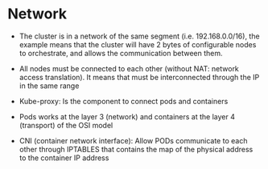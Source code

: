 # Network

- The cluster is in a network of the same segment (i.e. 192.168.0.0/16), the example means that
  the cluster will have 2 bytes of configurable nodes to orchestrate, and allows the communication
  between them.

- All nodes must be connected to each other (without NAT: network access translation). It means that must
  be interconnected through the IP in the same range

- Kube-proxy: Is the component to connect pods and containers

- Pods works at the layer 3 (network) and containers at the layer 4 (transport) of the OSI model

- CNI (container network interface): Allow PODs communicate to each other through IPTABLES that contains
  the map of the physical address to the container IP address